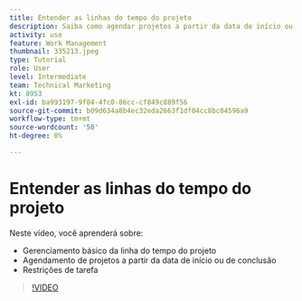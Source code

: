 ```yaml
---
title: Entender as linhas do tempo do projeto
description: Saiba como agendar projetos a partir da data de início ou de conclusão. Em seguida, saiba como a duração, os antecessores e as restrições de tarefa afetam o plano do projeto.
activity: use
feature: Work Management
thumbnail: 335213.jpeg
type: Tutorial
role: User
level: Intermediate
team: Technical Marketing
kt: 8953
exl-id: ba993197-9f84-4fc0-86cc-cf849c889f56
source-git-commit: b09d634a8b4ec32eda2663f1df04cc8bc04596a9
workflow-type: tm+mt
source-wordcount: '50'
ht-degree: 0%

---
```


# Entender as linhas do tempo do projeto

Neste vídeo, você aprenderá sobre:

* Gerenciamento básico da linha do tempo do projeto
* Agendamento de projetos a partir da data de início ou de conclusão
* Restrições de tarefa

>[!VIDEO](https://video.tv.adobe.com/v/335213/?quality=12)
